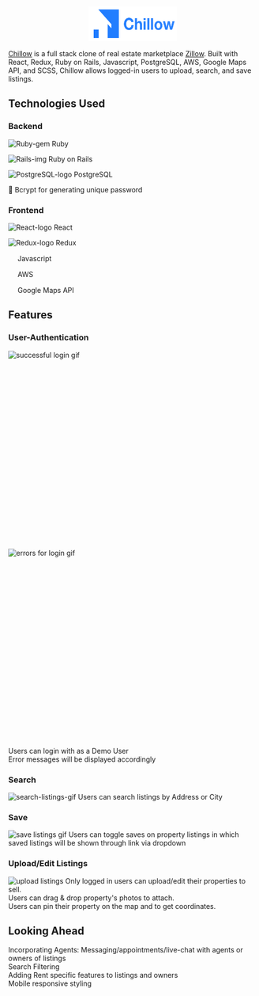 <p align="center">
  <img width="180" alt="Chillow-logo" height="70" src="https://github.com/hyunbink/Chillow/blob/main/app/assets/images/logo.png">
</p>

[Chillow](https://Chillow.herokuapp.com/#/) is a full stack clone of real estate marketplace [Zillow](https://www.zillow.com/). Built with React, Redux, Ruby on Rails, Javascript, PostgreSQL, AWS, Google Maps API, and SCSS, Chillow allows logged-in users to upload, search, and save listings.

## Technologies Used

### Backend

<p align="left">
 <img width="15" height="15" alt="Ruby-gem" src="https://upload.wikimedia.org/wikipedia/commons/7/73/Ruby_logo.svg"> Ruby 
</p>
<p align="left">
  <img width="15" height="15" alt="Rails-img" src="https://upload.wikimedia.org/wikipedia/commons/6/62/Ruby_On_Rails_Logo.svg"> Ruby on Rails
</p>
<p align="left">
  <img width="15" height="15" alt="PostgreSQL-logo" src="https://upload.wikimedia.org/wikipedia/commons/2/29/Postgresql_elephant.svg"> PostgreSQL
</p>
<p align="left">
   🔐  Bcrypt for generating unique password
</p>

### Frontend

<p align="left">
  <img width="15" height="15" alt="React-logo" src="https://upload.wikimedia.org/wikipedia/commons/a/a7/React-icon.svg"> React
</p>
<p align="left">
  <img width="15" height="15" alt="Redux-logo" src="https://cdn.jsdelivr.net/gh/devicons/devicon/icons/redux/redux-original.svg"> Redux
</p>
<p align="left">
  <img width="15" height="15" src="https://upload.wikimedia.org/wikipedia/commons/9/99/Unofficial_JavaScript_logo_2.svg"> Javascript
</p>
<p align="left">
  <img width="15" height="15" src="https://upload.wikimedia.org/wikipedia/commons/9/93/Amazon_Web_Services_Logo.svg"> AWS
</p>
<p align="left">
  <img width="15" height="15" src="https://upload.wikimedia.org/wikipedia/commons/a/aa/Google_Maps_icon_%282020%29.svg"> Google Maps API
</p>

## Features

### User-Authentication


<img width="100%" height="400" align="left" alt='successful login gif' src=''> 

<img width="100%" height="400" align="left" alt='errors for login gif' src=''>
<br>
Users can login with as a Demo User
<br>
Error messages will be displayed accordingly



### Search
<img width="100%" height="400" alt='search-listings-gif' src=''>
Users can search listings by Address or City


### Save
<img width="100%" height="400" alt='save listings gif' src=""> 
Users can toggle saves on property listings in which saved listings will be shown through link via dropdown

### Upload/Edit Listings

<img width="100%" height="400" alt='upload listings' src=""> 
Only logged in users can upload/edit their properties to sell.
<br> Users can drag & drop property's photos to attach.
<br> Users can pin their property on the map and to get coordinates.


## Looking Ahead

Incorporating Agents: Messaging/appointments/live-chat with agents or owners of listings
<br>
Search Filtering
<br>
Adding Rent specific features to listings and owners
<br>
Mobile responsive styling
